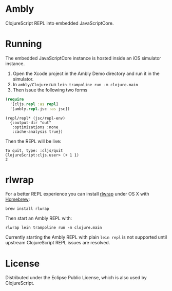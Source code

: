 Ambly
=======
ClojureScript REPL into embedded JavaScriptCore.

Running
=======

The embedded JavaScriptCore instance is hosted inside an iOS simulator instance.

1. Open the Xcode project in the Ambly Demo directory and run it in the simulator.
2. In `ambly/Clojure` run `lein trampoline run -m clojure.main`
3. Then issue the following two forms

```clojure
(require
  '[cljs.repl :as repl]
  '[ambly.repl.jsc :as jsc])
```

```
(repl/repl* (jsc/repl-env)
  {:output-dir "out"
   :optimizations :none
   :cache-analysis true})
```

Then the REPL will be live:
```
To quit, type: :cljs/quit
ClojureScript:cljs.user> (+ 1 1)
2
```

rlwrap
=======

For a better REPL experience you can install
[rlwrap](http://utopia.knoware.nl/~hlub/uck/rlwrap/) under OS X with
[Homebrew](http://brew.sh/):

```
brew install rlwrap
```

Then start an Ambly REPL with:

```
rlwrap lein trampoline run -m clojure.main
```

Currently starting the Ambly REPL with plain `lein repl` is not supported
until upstream ClojureScript REPL issues are resolved.

License
=======

Distributed under the Eclipse Public License, which is also used by ClojureScript.
